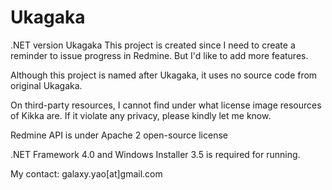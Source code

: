 Ukagaka
=======

.NET version Ukagaka
This project is created since I need to create a reminder to issue progress in Redmine.
But I'd like to add more features.

Although this project is named after Ukagaka, it uses no source code from original Ukagaka.

On third-party resources,
I cannot find under what license image resources of Kikka are. If it violate any privacy, please kindly let me know.

Redmine API is under Apache 2 open-source license

.NET Framework 4.0 and Windows Installer 3.5 is required for running.

My contact:
galaxy.yao[at]gmail.com